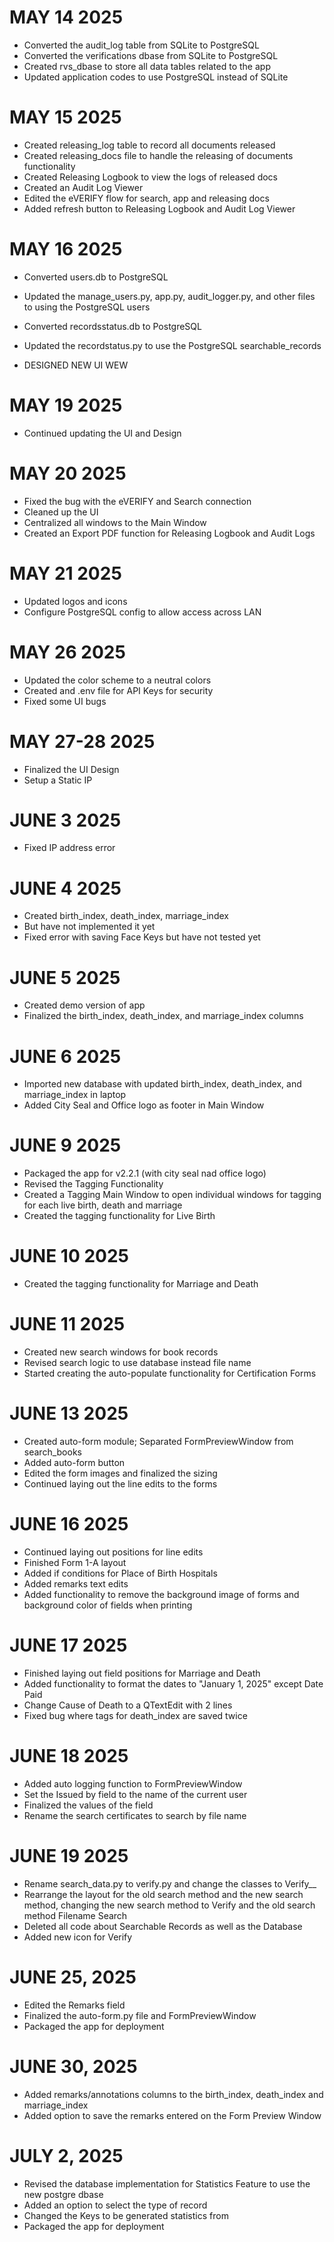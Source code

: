# MAY 14 2025
- Converted the audit_log table from SQLite to PostgreSQL
- Converted the verifications dbase from SQLite to PostgreSQL
- Created rvs_dbase to store all data tables related to the app
- Updated application codes to use PostgreSQL instead of SQLite


# MAY 15 2025
- Created releasing_log table to record all documents released
- Created releasing_docs file to handle the releasing of documents functionality
- Created Releasing Logbook to view the logs of released docs
- Created an Audit Log Viewer 
- Edited the eVERIFY flow for search, app and releasing docs
- Added refresh button to Releasing Logbook and Audit Log Viewer

# MAY 16 2025
- Converted users.db to PostgreSQL
- Updated the manage_users.py, app.py, audit_logger.py, and other files to using the PostgreSQL users
- Converted recordsstatus.db to PostgreSQL
- Updated the recordstatus.py to use the PostgreSQL searchable_records


- DESIGNED NEW UI WEW

# MAY 19 2025
- Continued updating the UI and Design

# MAY 20 2025
- Fixed the bug with the eVERIFY and Search connection
- Cleaned up the UI
- Centralized all windows to the Main Window
- Created an Export PDF function for Releasing Logbook and Audit Logs

# MAY 21 2025
- Updated logos and icons
- Configure PostgreSQL config to allow access across LAN

# MAY 26 2025
- Updated the color scheme to a neutral colors
- Created and .env file for API Keys for security
- Fixed some UI bugs


# MAY 27-28 2025
- Finalized the UI Design
- Setup a Static IP

# JUNE 3 2025
- Fixed IP address error

# JUNE 4 2025
- Created birth_index, death_index, marriage_index
- But have not implemented it yet
- Fixed error with saving Face Keys but have not tested yet

# JUNE 5 2025
- Created demo version of app
- Finalized the birth_index, death_index, and marriage_index columns

# JUNE 6 2025
- Imported new database with updated birth_index, death_index, and marriage_index in laptop
- Added City Seal and Office logo as footer in Main Window

# JUNE 9 2025
- Packaged the app for v2.2.1 (with city seal nad office logo)
- Revised the Tagging Functionality
- Created a Tagging Main Window to open individual windows for tagging for each live birth, death and marriage
- Created the tagging functionality for Live Birth

# JUNE 10 2025
- Created the tagging functionality for Marriage and Death

# JUNE 11 2025
- Created new search windows for book records
- Revised search logic to use database instead file name
- Started creating the auto-populate functionality for Certification Forms

# JUNE 13 2025
- Created auto-form module; Separated FormPreviewWindow from search_books
- Added auto-form button
- Edited the form images and finalized the sizing
- Continued laying out the line edits to the forms

# JUNE 16 2025
- Continued laying out positions for line edits 
- Finished Form 1-A layout
- Added if conditions for Place of Birth Hospitals
- Added remarks text edits
- Added functionality to remove the background image of forms and background color of fields when printing

# JUNE 17 2025
- Finished laying out field positions for Marriage and Death
- Added functionality to format the dates to "January 1, 2025" except Date Paid
- Change Cause of Death to a QTextEdit with 2 lines
- Fixed bug where tags for death_index are saved twice

# JUNE 18 2025
- Added auto logging function to FormPreviewWindow
- Set the Issued by field to the name of the current user
- Finalized the values of the field
- Rename the search certificates to search by file name

# JUNE 19 2025
- Rename search_data.py to verify.py and change the classes to Verify__
- Rearrange the layout for the old search method and the new search method, changing the new search method to Verify and the old search method Filename Search
- Deleted all code about Searchable Records as well as the Database
- Added new icon for Verify

# JUNE 25, 2025
- Edited the Remarks field
- Finalized the auto-form.py file and FormPreviewWindow
- Packaged the app for deployment

# JUNE 30, 2025
- Added remarks/annotations columns to the birth_index, death_index and marriage_index
- Added option to save the remarks entered on the Form Preview Window

# JULY 2, 2025
- Revised the database implementation for Statistics Feature to use the new postgre dbase
- Added an option to select the type of record
- Changed the Keys to be generated statistics from
- Packaged the app for deployment
